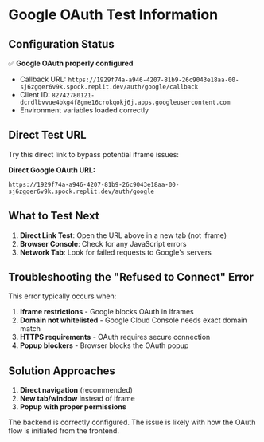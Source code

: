 # Google OAuth Test Information

## Configuration Status
✅ **Google OAuth properly configured**
- Callback URL: `https://1929f74a-a946-4207-81b9-26c9043e18aa-00-sj6zgqer6v9k.spock.replit.dev/auth/google/callback`
- Client ID: `82742780121-dcrdlbvvue4bkg4f8gme16crokqokj6j.apps.googleusercontent.com`
- Environment variables loaded correctly

## Direct Test URL
Try this direct link to bypass potential iframe issues:

**Direct Google OAuth URL:**
```
https://1929f74a-a946-4207-81b9-26c9043e18aa-00-sj6zgqer6v9k.spock.replit.dev/auth/google
```

## What to Test Next
1. **Direct Link Test**: Open the URL above in a new tab (not iframe)
2. **Browser Console**: Check for any JavaScript errors
3. **Network Tab**: Look for failed requests to Google's servers

## Troubleshooting the "Refused to Connect" Error

This error typically occurs when:
1. **Iframe restrictions** - Google blocks OAuth in iframes
2. **Domain not whitelisted** - Google Cloud Console needs exact domain match
3. **HTTPS requirements** - OAuth requires secure connection
4. **Popup blockers** - Browser blocks the OAuth popup

## Solution Approaches
1. **Direct navigation** (recommended)
2. **New tab/window** instead of iframe
3. **Popup with proper permissions**

The backend is correctly configured. The issue is likely with how the OAuth flow is initiated from the frontend.